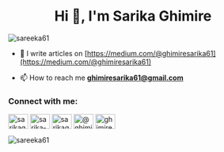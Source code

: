 <h1 align="center">Hi 👋, I'm Sarika Ghimire</h1>

<p align="left"> <img src="https://komarev.com/ghpvc/?username=sareeka61&label=Profile%20views&color=0e75b6&style=flat" alt="sareeka61" /> </p>

- 📝 I write articles on [https://medium.com/@ghimiresarika61](https://medium.com/@ghimiresarika61)

- 📫 How to reach me **ghimiresarika61@gmail.com**

<h3 align="left">Connect with me:</h3>
<p align="left">
<a href="https://twitter.com/sarikaghimire61" target="blank"><img align="center" src="https://raw.githubusercontent.com/rahuldkjain/github-profile-readme-generator/master/src/images/icons/Social/twitter.svg" alt="sarikaghimire61" height="30" width="40" /></a>
<a href="https://linkedin.com/in/sarika-ghimire" target="blank"><img align="center" src="https://raw.githubusercontent.com/rahuldkjain/github-profile-readme-generator/master/src/images/icons/Social/linked-in-alt.svg" alt="sarika-ghimire" height="30" width="40" /></a>
<a href="https://fb.com/sarikaghimire00" target="blank"><img align="center" src="https://raw.githubusercontent.com/rahuldkjain/github-profile-readme-generator/master/src/images/icons/Social/facebook.svg" alt="sarikaghimire00" height="30" width="40" /></a>
<a href="https://medium.com/@ghimiresarika61" target="blank"><img align="center" src="https://raw.githubusercontent.com/rahuldkjain/github-profile-readme-generator/master/src/images/icons/Social/medium.svg" alt="@ghimiresarika61" height="30" width="40" /></a>
<a href="https://www.leetcode.com/ghimiresarika61" target="blank"><img align="center" src="https://raw.githubusercontent.com/rahuldkjain/github-profile-readme-generator/master/src/images/icons/Social/leet-code.svg" alt="ghimiresarika61" height="30" width="40" /></a>
</p>

<p><img align="center" src="https://github-readme-streak-stats.herokuapp.com/?user=sareeka61&" alt="sareeka61" /></p>
